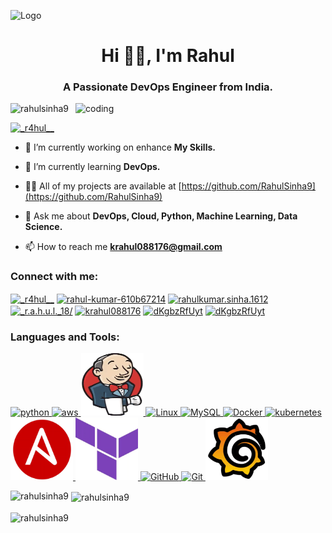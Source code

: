 ![Logo](https://cdn.hashnode.com/res/hashnode/image/upload/v1679457321415/e404c522-8c6c-429a-b226-f8c98b9c3948.gif)
<h1 align="center">Hi 👋🏻, I'm Rahul </h1>
<h3 align="center">A Passionate DevOps Engineer from India.</h3>
<img align="right" alt="coding" width="400" src="https://liveimages.algoworks.com/new-algoworks/wp-content/uploads/2022/06/28161925/DevOps-min.gif">

<p align="left"> <img src="https://komarev.com/ghpvc/?username=rahulsinha9&label=Profile%20views&color=0e75b6&style=flat" alt="rahulsinha9" /> </p>

<p align="left"> <a href="https://twitter.com/_r4hul__" target="blank"><img src="https://img.shields.io/twitter/follow/_r4hul__?logo=twitter&style=for-the-badge" alt="_r4hul__" /></a> </p>

- 🔭 I’m currently working on enhance **My Skills.**

- 🌱 I’m currently learning **DevOps.**

- 👨‍💻 All of my projects are available at [https://github.com/RahulSinha9](https://github.com/RahulSinha9)

- 💬 Ask me about **DevOps, Cloud, Python, Machine Learning, Data Science.**

- 📫 How to reach me **krahul088176@gmail.com**

<h3 align="left">Connect with me:</h3>
<p align="left">
<a href="https://twitter.com/_r4hul__" target="blank"><img align="center" src="https://cliply.co/wp-content/uploads/2021/09/CLIPLY_372109260_TWITTER_LOGO_400.gif" alt="_r4hul__" height="80" width="70" /></a>
<a href="https://linkedin.com/in/rahul-kumar-610b67214" target="blank"><img align="center" src="https://s-media-cache-ak0.pinimg.com/originals/de/b4/6f/deb46f02a59e3b3a2aa58fac16290d63.jpg" alt="rahul-kumar-610b67214" height="65" width="70" /></a>
<a href="https://fb.com/rahulkumar.sinha.1612" target="blank"><img align="center" src="https://cliply.co/wp-content/uploads/2019/07/371907490_FACEBOOK_ICON_TRANSPARENT_400.gif" alt="rahulkumar.sinha.1612" height="80" width="80" /></a>
<a href="https://instagram.com/_r.a.h.u.l._18/" target="blank"><img align="center" src="https://media.tenor.com/QsaxvK8W_AoAAAAi/araslot-instagram.gif" alt="_r.a.h.u.l._18/" height="80" width="80" /></a>
<a href="https://www.codechef.com/users/krahul088176" target="blank"><img align="center" src="https://cdn.jsdelivr.net/npm/simple-icons@3.1.0/icons/codechef.svg" alt="krahul088176" height="80" width="70" /></a>
<a href="https://discord.gg/dKgbzRfUyt" target="blank"><img align="center" src="https://cliply.co/wp-content/uploads/2021/08/372108630_DISCORD_LOGO_400.gif" alt="dKgbzRfUyt" height="80" width="80" /></a>
<a href="https://hashnode.com/@rahulsinha99" target="blank"><img align="center" src="https://www.svgrepo.com/show/353859/hashnode-icon.svg" alt="dKgbzRfUyt" height="80" width="70" /></a>
</p>

<h3 align="left">Languages and Tools:</h3>
<p align="left"> <a href="https://www.python.org" target="_blank" rel="noreferrer"> <img src="https://media3.giphy.com/media/KAq5w47R9rmTuvWOWa/200.gif?cid=6c09b95280ac4p2qsgrpk4rz3ci0jd30iz053kmmk5xzhphk&ep=v1_gifs_search&rid=200.gif&ct=g" alt="python" width="100" height="100"/> </a> <a href="https://aws.amazon.com" target="_blank" rel="noreferrer"> <img src=  "https://d1muf25xaso8hp.cloudfront.net/https%3A%2F%2Fmeta-q.cdn.bubble.io%2Ff1626431185579x696909144901865600%2F%25231-AWS-File-uploader-Any-size%25281%2529.gif?w=&h=&auto=compress&dpr=1&fit=max" alt="aws" width="100" height="100"/> </a> <a href="https://www.jenkins.com" target="_blank" rel="noreferrer"> <img src="jen.gif" alt="Jenkins" width="100" height="100"/> </a> <a href="https://linux.com" target="_blank" rel="noreferrer"> <img src="https://ftp.psu.ac.th/pub/linux-logo/tux122.gif" alt="Linux" width="100" height="100"/> </a> <a href="https://www.mySql.com" target="_blank" rel="noreferrer"> <img src="https://miro.medium.com/v2/resize:fit:1400/1*Fcb8NTqTBj7kCONnmF5wgQ.gif" alt="MySQL" width="100" height="100"/> </a> <a href="https://www.Docker.com" target="_blank" rel="noreferrer"> <img src="https://media.licdn.com/dms/image/D5612AQGrDzZwx8xCtw/article-cover_image-shrink_600_2000/0/1702880752441?e=2147483647&v=beta&t=lm0PkkUFWu9B2WNrV-gsOKX5R-v1Stmqh485k5sa4oU" alt="Docker" width="100" height="100"/> </a> <a href="https://www.kubernetes.com/" target="_blank" rel="noreferrer"> <img src="https://media.licdn.com/dms/image/D4D12AQHmYVlRd2faDg/article-cover_image-shrink_600_2000/0/1700770176087?e=2147483647&v=beta&t=XUuzWccuyup1rdvGRErsHFFGtUs9_IaaqB8aL0euA6A" alt="kubernetes" width="100" height="100"/> </a>  <a href="https://ansible.com" target="_blank" rel="noreferrer"> <img src="ans.gif" alt="Ansible" width="100" height="100"/> <a href="https://terraform.com/" target="_blank" rel="noreferrer"> <img src="ter.gif" alt="terraform" width="100" height="100"/> </a> <a href="https://www.gitHub.com" target="_blank" rel="noreferrer"> <img src="https://assets-v2.lottiefiles.com/a/f62481a4-1172-11ee-aa7c-232f008dfb14/Sl4fTVnhQL.gif" alt="GitHub" width="100" height="100"/> </a><a href="https://www.git.com/en" target="_blank" rel="noreferrer"> <img src="https://media2.giphy.com/media/v1.Y2lkPTc5MGI3NjExYXI4NGdmamk0bGsxYWpncXYyc2pjand4OHJndWh6dms1OXg2bGVwciZlcD12MV9pbnRlcm5hbF9naWZfYnlfaWQmY3Q9Zw/kH6CqYiquZawmU1HI6/giphy.gif" alt="Git" width="100" height="100"/> </a><a href="https://www.grafana.com" target="_blank" rel="noreferrer"> <img src="gra.gif" alt="grafana" width="100" height="100"/> </a> </p>

<p><img align="left" src="https://github-readme-stats.vercel.app/api/top-langs?username=rahulsinha9&show_icons=true&locale=en&layout=compact" alt="rahulsinha9" /></p>

<p>&nbsp;<img align="center" src="https://github-readme-stats.vercel.app/api?username=rahulsinha9&show_icons=true&locale=en" alt="rahulsinha9" /></p>

<p><img align="center" src="https://github-readme-streak-stats.herokuapp.com/?user=rahulsinha9&" alt="rahulsinha9" /></p>
